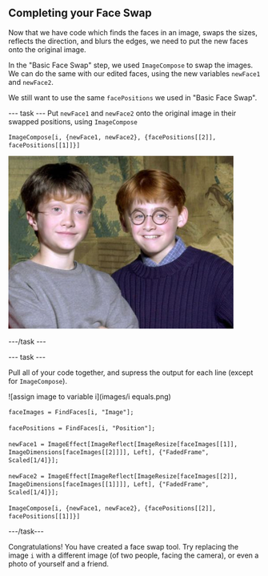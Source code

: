 ## Completing your Face Swap

Now that we have code which finds the faces in an image, swaps the sizes, reflects the direction, and blurs the edges, we need to put the new faces onto the original image.

In the "Basic Face Swap" step, we used `ImageCompose` to swap the images. We can do the same with our edited faces, using the new variables `newFace1` and `newFace2`.

We still want to use the same `facePositions` we used in "Basic Face Swap".

--- task ---
Put `newFace1` and `newFace2` onto the original image in their swapped positions, using `ImageCompose`

```
ImageCompose[i, {newFace1, newFace2}, {facePositions[[2]], facePositions[[1]]}]
```
![Complete project](images/Complete.png)

---/task ---

--- task ---

Pull all of your code together, and supress the output for each line (except for `ImageCompose`).

![assign image to variable i](images/i equals.png)
```
faceImages = FindFaces[i, "Image"];

facePositions = FindFaces[i, "Position"];

newFace1 = ImageEffect[ImageReflect[ImageResize[faceImages[[1]], ImageDimensions[faceImages[[2]]]], Left], {"FadedFrame", Scaled[1/4]}];

newFace2 = ImageEffect[ImageReflect[ImageResize[faceImages[[2]], ImageDimensions[faceImages[[1]]]], Left], {"FadedFrame", Scaled[1/4]}];

ImageCompose[i, {newFace1, newFace2}, {facePositions[[2]], facePositions[[1]]}]
  ```

---/task---


Congratulations! You have created a face swap tool. Try replacing the image `i` with a different image (of two people, facing the camera), or even a photo of yourself and a friend.


